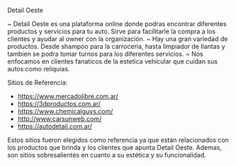 Detail Oeste

~ Detail Oeste es una plataforma online donde podras encontrar diferentes productos y servicios para tu auto. Sirve para facilitarle la compra a los clientes y ayudar al owner con la organización.
~ Hay una gran variedad de productos. Desde shampoo para la carroceria, hasta limpiador de llantas y tambien se podra tomar turnos para los diferentes servicios.
~ Nos enfocamos en clientes fanaticos de la estetica vehicular que cuidan sus autos como reliquias.

Sitios de Referencia: 

- https://www.mercadolibre.com.ar/
- https://3dproductos.com.ar/
- https://www.chemicalguys.com/
- http://www.carsunweb.com/
- https://autodetail.com.ar/

Estos sitios fueron elegidos como referencia ya que están relacionados con los productos que brinda y los clientes que apunta Detail Oeste. Ademas, son sitios sobresalientes en cuanto a su estética y su funcionalidad.
